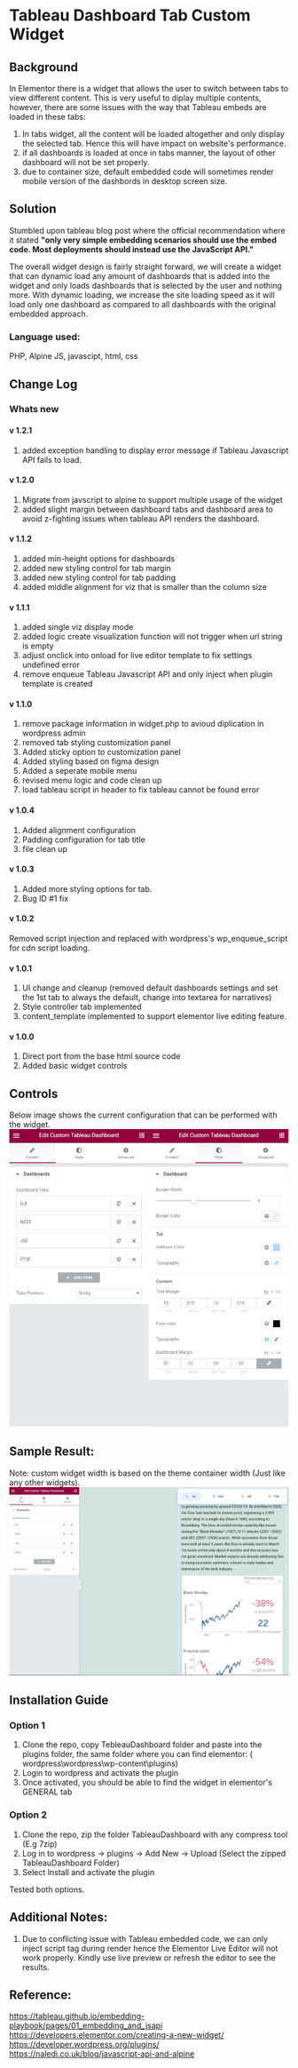 # Tableau Dashboard Tab Custom Widget

## Background

In Elementor there is a widget that allows the user to switch between tabs to view different content. This is very useful to diplay multiple contents, however, there are some issues with the way that Tableau embeds are loaded in these tabs:

1. In tabs widget, all the content will be loaded altogether and only display the selected tab. Hence this will have impact on website's performance.
2. if all dashboards is loaded at once in tabs manner, the layout of other dashboard will not be set properly.
3. due to container size, default embedded code will sometimes render mobile version of the dashbords in desktop screen size.

## Solution 

Stumbled upon tableau blog post where the official recommendation where it stated <b>"only very simple embedding scenarios should use the embed code. Most deployments should instead use the JavaScript API."</b> 

The overall widget design is fairly straight forward, we will create a widget that can dynamic load any amount of dashboards that is added into the widget and only loads dashboards that is selected by the user and nothing more. With dynamic loading, we increase the site loading speed as it will load only one dashboard as compared to all dashboards with the original embedded approach. 

### Language used:
PHP, Alpine JS, javascipt, html, css 

## Change Log

### Whats new 

#### v 1.2.1
1. added exception handling to display error message if Tableau Javascript API fails to load.

#### v 1.2.0
1. Migrate from javscript to alpine to support multiple usage of the widget
2. added slight margin between dashboard tabs and dashboard area to avoid z-fighting issues when tableau API renders the dashboard.

#### v 1.1.2
1. added min-height options for dashboards
2. added new styling control for tab margin 
3. added new styling control for tab padding
4. added middle alignment for viz that is smaller than the column size

#### v 1.1.1
1. added single viz display mode
2. added logic create visualization function will not trigger when url string is empty
3. adjust onclick into onload for live editor template to fix settings undefined error
4. remove enqueue Tableau Javascript API and only inject when plugin template is created

#### v 1.1.0
1. remove package information in widget.php to avioud diplication in wordpress admin
2. removed tab styling customization panel 
3. Added sticky option to customization panel 
4. Added styling based on figma design
5. Added a seperate mobile menu  
6. revised menu logic and code clean up  
7. load tableau script in header to fix tableau cannot be found error

#### v 1.0.4
1. Added alignment configuration 
2. Padding configuration for tab title
3. file clean up 

#### v 1.0.3
1. Added more styling options for tab. 
2. Bug ID #1 fix

#### v 1.0.2
Removed script injection and replaced with wordpress's wp_enqueue_script for cdn script loading.

#### v 1.0.1
1. UI change and cleanup (removed default dashboards settings and set the 1st tab to always the default, change into textarea for narratives) 
2. Style controller tab implemented
3. content_template implemented to support elementor live editing feature.

#### v 1.0.0
1. Direct port from the base html source code
2. Added basic widget controls

## Controls

Below image shows the current configuration that can be performed with the widget.
![Figure1](https://github.com/MingSheng92/Elementor-Tableau-Widget/blob/main/images/widget_dashboard.JPG)

## Sample Result:

Note: custom widget width is based on the theme container width (Just like any other widgets).
![Figure2](https://github.com/MingSheng92/Elementor-Tableau-Widget/blob/main/images/Demo.JPG)

## Installation Guide

### Option 1
1. Clone the repo, copy TebleauDashboard folder and paste into the plugins folder, the same folder where you can find elementor: ( wordpress\wordpress\wp-content\plugins) 
2. Login to wordpress and activate the plugin
3. Once activated, you should be able to find the widget in elementor's GENERAL tab

### Option 2 
1. Clone the repo, zip the folder TableauDashboard with any compress tool (E.g 7zip)
2. Log in to wordpress -> plugins -> Add New -> Upload (Select the zipped TableauDashboard Folder) 
3. Select Install and activate the plugin 

Tested both options.

## Additional Notes: 

1. Due to conflicting issue with Tableau embedded code, we can only inject script tag during render hence the Elementor Live Editor will not work properly. Kindly use live preview or refresh the editor to see the results. 

## Reference: 
https://tableau.github.io/embedding-playbook/pages/01_embedding_and_jsapi <br />
https://developers.elementor.com/creating-a-new-widget/ <br />
https://developer.wordpress.org/plugins/ <br />
https://naledi.co.uk/blog/javascript-api-and-alpine <br />

